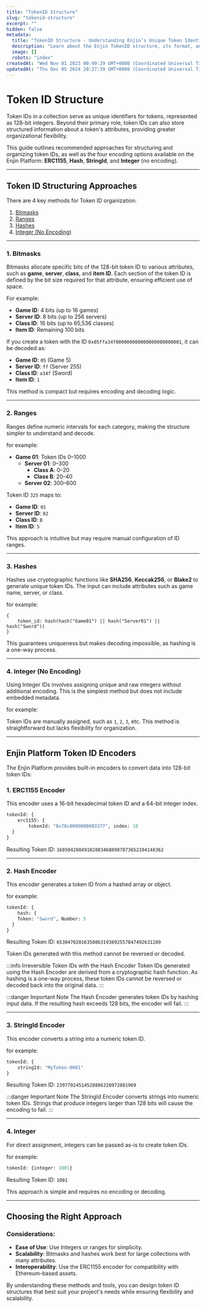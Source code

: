 ```yaml
---
title: "TokenID Structure"
slug: "tokenid-structure"
excerpt: ""
hidden: false
metadata: 
  title: "TokenID Structure - Understanding Enjin’s Unique Token Identification"
  description: "Learn about the Enjin TokenID structure, its format, and how to utilize it effectively to create and manage blockchain-based assets in your projects."
  image: []
  robots: "index"
createdAt: "Wed Nov 01 2023 00:49:29 GMT+0000 (Coordinated Universal Time)"
updatedAt: "Thu Dec 05 2024 20:27:39 GMT+0000 (Coordinated Universal Time)"
---
```

# Token ID Structure

Token IDs in a collection serve as unique identifiers for tokens, represented as 128-bit integers. Beyond their primary role, token IDs can also store structured information about a token's attributes, providing greater organizational flexibility. 

This guide outlines recommended approaches for structuring and organizing token IDs, as well as the four encoding options available on the Enjin Platform: **ERC1155**, **Hash**, **StringId**, and **Integer** (no encoding).

***

## Token ID Structuring Approaches

There are 4 key methods for Token ID organization:

1. [Bitmasks](#1-bitmasks)
2. [Ranges](#2-ranges)
3. [Hashes](#3-hashes)
4. [Integer (No Encoding)](#4-integer-no-encoding)

***

### 1. **Bitmasks**

Bitmasks allocate specific bits of the 128-bit token ID to various attributes, such as **game**, **server**, **class**, and **item ID**. Each section of the token ID is defined by the bit size required for that attribute, ensuring efficient use of space. 

For example:

- **Game ID**: 4 bits (up to 16 games)  
- **Server ID**: 8 bits (up to 256 servers)  
- **Class ID**: 16 bits (up to 65,536 classes)  
- **Item ID**: Remaining 100 bits  

If you create a token with the ID `0x05ffa34f000000000000000000000001`, it can be decoded as:  

- **Game ID**: `05` (Game 5)  
- **Server ID**: `ff` (Server 255)  
- **Class ID**: `a34f` (Sword)  
- **Item ID**: `1`

This method is compact but requires encoding and decoding logic.

***

### 2. **Ranges**

Ranges define numeric intervals for each category, making the structure simpler to understand and decode. 

for example:

- **Game 01**: Token IDs 0–1000  
  - **Server 01**: 0–300  
    - **Class A**: 0–20  
    - **Class B**: 20–40  
  - **Server 02**: 300–600  

Token ID `325` maps to:  

- **Game ID**: `01`  
- **Server ID**: `02`  
- **Class ID**: `B`  
- **Item ID**: `5`  

This approach is intuitive but may require manual configuration of ID ranges.

***

### 3. **Hashes**

Hashes use cryptographic functions like **SHA256**, **Keccak256**, or **Blake2** to generate unique token IDs. The input can include attributes such as game name, server, or class.

for example:

```
{
    token_id: hash(hash("Game01") || hash("Server01") || hash("Sword"))
}
```

This guarantees uniqueness but makes decoding impossible, as hashing is a one-way process.

***

### 4. **Integer (No Encoding)**

Using Integer IDs involves assigning unique and raw integers without additional encoding. This is the simplest method but does not include embedded metadata.

for example:

Token IDs are manually assigned, such as `1`, `2`, `3`, etc. This method is straightforward but lacks flexibility for organization.

***

## Enjin Platform Token ID Encoders

The Enjin Platform provides built-in encoders to convert data into 128-bit token IDs:

### 1. **ERC1155 Encoder**

This encoder uses a 16-bit hexadecimal token ID and a 64-bit integer index.

```graphql
tokenId: {
	erc1155: {
		tokenId: "0x78c0000000003377", index: 10
  }
}
```

Resulting Token ID: `160504280491028834688987873652194148362`

***

### 2. **Hash Encoder**

This encoder generates a token ID from a hashed array or object.

for example:

```graphql
tokenId: {
	hash: {
  	Token: "Sword", Number: 5
  }
}
```

Resulting Token ID: `65304702016350863193892557847492631289`

Token IDs generated with this method cannot be reversed or decoded.

:::info Irreversible Token IDs with the Hash Encoder
Token IDs generated using the Hash Encoder are derived from a cryptographic hash function. As hashing is a one-way process, these token IDs cannot be reversed or decoded back into the original data.
:::

:::danger Important Note
The Hash Encoder generates token IDs by hashing input data. If the resulting hash exceeds 128 bits, the encoder will fail.
:::

***

### 3. **StringId Encoder**

This encoder converts a string into a numeric token ID.

for example:

```graphql
tokenId: {
	stringId: "MyToken-0001"
}
```

Resulting Token ID: `23977024514528806328972881969`

:::danger Important Note
The StringId Encoder converts strings into numeric token IDs. Strings that produce integers larger than 128 bits will cause the encoding to fail.
:::

***

### 4. **Integer**

For direct assignment, integers can be passed as-is to create token IDs.

for example:

```graphql
tokenId: {integer: 1001}
```

Resulting Token ID: `1001`

This approach is simple and requires no encoding or decoding.

***

## Choosing the Right Approach

### Considerations:

- **Ease of Use**: Use Integers or ranges for simplicity.  
- **Scalability**: Bitmasks and hashes work best for large collections with many attributes.  
- **Interoperability**: Use the ERC1155 encoder for compatibility with Ethereum-based assets.

By understanding these methods and tools, you can design token ID structures that best suit your project's needs while ensuring flexibility and scalability.
